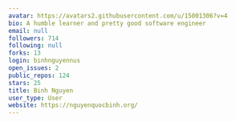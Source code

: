 ```yaml
---
avatar: https://avatars2.githubusercontent.com/u/15001306?v=4
bio: A humble learner and pretty good software engineer
email: null
followers: 714
following: null
forks: 13
login: binhnguyennus
open_issues: 2
public_repos: 124
stars: 25
title: Binh Nguyen
user_type: User
website: https://nguyenquocbinh.org/
---
```

